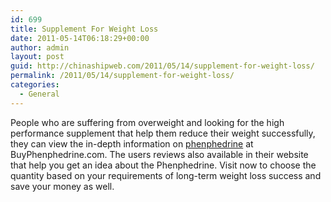 ```yaml
---
id: 699
title: Supplement For Weight Loss
date: 2011-05-14T06:18:29+00:00
author: admin
layout: post
guid: http://chinashipweb.com/2011/05/14/supplement-for-weight-loss/
permalink: /2011/05/14/supplement-for-weight-loss/
categories:
  - General
---
```

People who are suffering from overweight and looking for the high performance supplement that help them reduce their weight successfully, they can view the in-depth information on [phenphedrine](http://buyphenphedrine.com) at BuyPhenphedrine.com. The users reviews also available in their website that help you get an idea about the Phenphedrine. Visit now to choose the quantity based on your requirements of long-term weight loss success and save your money as well.